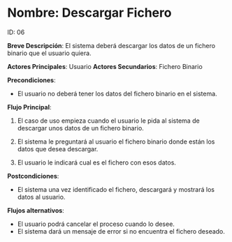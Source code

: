 # Nombre: Descargar Fichero

ID: 06

**Breve Descripción**: El sistema deberá descargar los datos de un fichero binario que el usuario quiera.

**Actores Principales**: Usuario
**Actores Secundarios**: Fichero Binario

**Precondiciones**:

   * El usuario no deberá tener los datos del fichero binario en el sistema.

**Flujo Principal**:

   1. El caso de uso empieza cuando el usuario le pida al sistema de descargar unos datos de un fichero binario.

   2. El sistema le preguntará al usuario el fichero binario donde están los datos que desea descargar.

   3. El usuario le indicará cual es el fichero con esos datos.

**Postcondiciones**:

   * El sistema una vez identificado el fichero, descargará y mostrará los datos al usuario.

**Flujos alternativos**:

   * El usuario podrá cancelar el proceso cuando lo desee.
   * El sistema dará un mensaje de error si no encuentra el fichero deseado.
